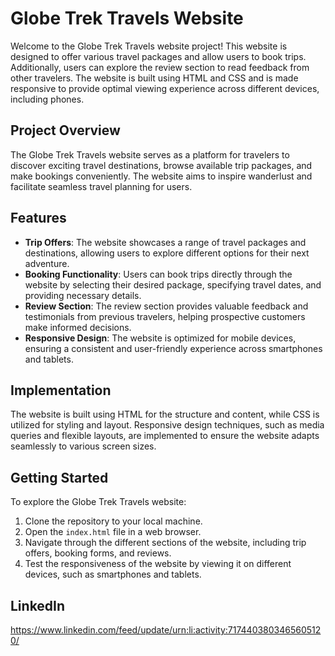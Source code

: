 # Globe Trek Travels Website

Welcome to the Globe Trek Travels website project! This website is designed to offer various travel packages and allow users to book trips. Additionally, users can explore the review section to read feedback from other travelers. The website is built using HTML and CSS and is made responsive to provide optimal viewing experience across different devices, including phones.

## Project Overview

The Globe Trek Travels website serves as a platform for travelers to discover exciting travel destinations, browse available trip packages, and make bookings conveniently. The website aims to inspire wanderlust and facilitate seamless travel planning for users.

## Features

- **Trip Offers**: The website showcases a range of travel packages and destinations, allowing users to explore different options for their next adventure.
- **Booking Functionality**: Users can book trips directly through the website by selecting their desired package, specifying travel dates, and providing necessary details.
- **Review Section**: The review section provides valuable feedback and testimonials from previous travelers, helping prospective customers make informed decisions.
- **Responsive Design**: The website is optimized for mobile devices, ensuring a consistent and user-friendly experience across smartphones and tablets.

## Implementation

The website is built using HTML for the structure and content, while CSS is utilized for styling and layout. Responsive design techniques, such as media queries and flexible layouts, are implemented to ensure the website adapts seamlessly to various screen sizes.

## Getting Started

To explore the Globe Trek Travels website:

1. Clone the repository to your local machine.
2. Open the `index.html` file in a web browser.
3. Navigate through the different sections of the website, including trip offers, booking forms, and reviews.
4. Test the responsiveness of the website by viewing it on different devices, such as smartphones and tablets.


## LinkedIn
https://www.linkedin.com/feed/update/urn:li:activity:7174403803465605120/
